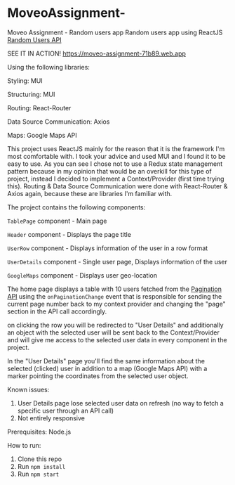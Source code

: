 # MoveoAssignment-
Moveo Assignment - Random users app
Random users app using ReactJS [Random Users API](https://randomuser.me/api/)

SEE IT IN ACTION! 
https://moveo-assignment-71b89.web.app


Using the following libraries:

Styling: MUI

Structuring: MUI

Routing: React-Router

Data Source Communication: Axios

Maps: Google Maps API

This project uses ReactJS mainly for the reason that it is the framework I'm most comfortable with.
I took your advice and used MUI and I found it to be easy to use.
As you can see I chose not to use a Redux state management pattern because in my opinion that would be an overkill for this type of project, instead I decided to implement a Context/Provider (first time trying this).
Routing & Data Source Communication were done with React-Router & Axios again, because these are libraries I'm familiar with.

The project contains the following components:

`TablePage` component - Main page

`Header` component - Displays the page title

`UserRow` component - Displays information of the user in a row format

`UserDetails` component - Single user page, Displays information of the user

`GoogleMaps` component - Displays user geo-location

The home page displays a table with 10 users fetched from the [Pagination API](https://randomuser.me/api/?page=3&results=10&seed=abc) using the `onPaginationChange` event that is responsible for sending the current page number back to my context provider and changing the "page" section in the API call accordingly.

on clicking the row you will be redirected to "User Details" and additionally an object with the selected user will be sent back to the Context/Provider and will give me access to the selected user data in every component in the project.

In the "User Details" page you'll find the same information about the selected (clicked) user in addition to a map (Google Maps API) with a marker pointing the coordinates from the selected user object.

Known issues:

1. User Details page lose selected user data on refresh (no way to fetch a specific user through an API call)
2. Not entirely responsive

Prerequisites:
Node.js

How to run:

1. Clone this repo
2. Run `npm install`
3. Run `npm start`
